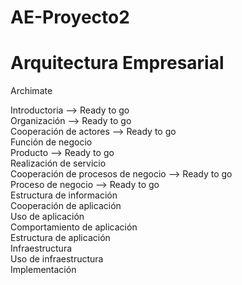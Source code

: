 ﻿# AE-Proyecto2
# Arquitectura Empresarial

Archimate

Introductoria --> Ready to go<br />
Organización --> Ready to go<br />
Cooperación de actores --> Ready to go<br />
Función de negocio<br />
Producto --> Ready to go<br />
Realización de servicio<br />
Cooperación de procesos de negocio --> Ready to go<br />
Proceso de negocio --> Ready to go<br />
Estructura de información<br />
Cooperación de aplicación<br />
Uso de aplicación<br />
Comportamiento de aplicación<br />
Estructura de aplicación<br />
Infraestructura<br />
Uso de infraestructura<br />
Implementación<br />
